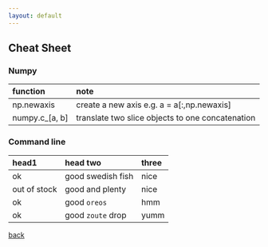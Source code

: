 ```yaml
---
layout: default
---
```


## Cheat Sheet
### Numpy
| function          | note                                                |
|:------------------|:----------------------------------------------------|
| np.newaxis        | create a new axis e.g. a = a[:,np.newaxis]          |
| numpy.c_[a, b]    | translate two slice objects to one concatenation    |

### Command line

| head1        | head two          | three |
|:-------------|:------------------|:------|
| ok           | good swedish fish | nice  |
| out of stock | good and plenty   | nice  |
| ok           | good `oreos`      | hmm   |
| ok           | good `zoute` drop | yumm  |

[back](./)
